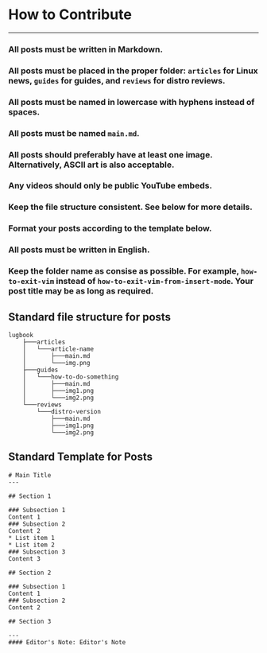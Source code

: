 # How to Contribute
---

### All posts must be written in Markdown.

### All posts must be placed in the proper folder: `articles` for Linux news, `guides` for guides, and `reviews` for distro reviews.

### All posts must be named in lowercase with hyphens instead of spaces.

### All posts must be named `main.md`.

### All posts should preferably have at least one image. Alternatively, ASCII art is also acceptable.

### Any videos should only be public YouTube embeds.

### Keep the file structure consistent. See below for more details.

### Format your posts according to the template below.

### All posts must be written in English.

### Keep the folder name as consise as possible. For example, `how-to-exit-vim` instead of `how-to-exit-vim-from-insert-mode`. Your post title may be as long as required.

## Standard file structure for posts

```
lugbook
    ├───articles
    │   └───article-name
    │       ├───main.md
    │       └───img.png
    ├───guides
    │   └───how-to-do-something
    │       ├───main.md
    │       ├───img1.png
    │       └───img2.png
    └───reviews
        └───distro-version
            ├───main.md
            ├───img1.png
            └───img2.png
```

## Standard Template for Posts

```
# Main Title
---

## Section 1

### Subsection 1
Content 1
### Subsection 2
Content 2
* List item 1
* List item 2
### Subsection 3
Content 3

## Section 2

### Subsection 1
Content 1
### Subsection 2
Content 2

## Section 3

---
#### Editor's Note: Editor's Note

```
